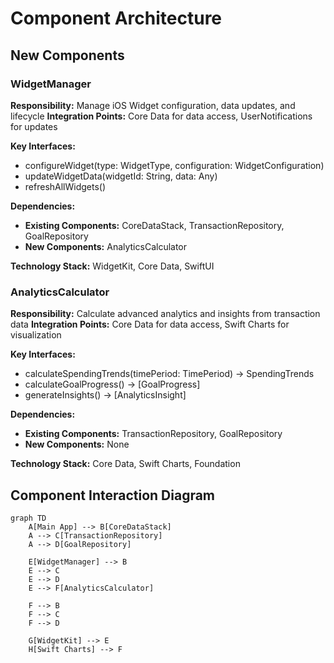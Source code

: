 # Component Architecture

## New Components

### WidgetManager
**Responsibility:** Manage iOS Widget configuration, data updates, and lifecycle
**Integration Points:** Core Data for data access, UserNotifications for updates

**Key Interfaces:**
- configureWidget(type: WidgetType, configuration: WidgetConfiguration)
- updateWidgetData(widgetId: String, data: Any)
- refreshAllWidgets()

**Dependencies:**
- **Existing Components:** CoreDataStack, TransactionRepository, GoalRepository
- **New Components:** AnalyticsCalculator

**Technology Stack:** WidgetKit, Core Data, SwiftUI


### AnalyticsCalculator
**Responsibility:** Calculate advanced analytics and insights from transaction data
**Integration Points:** Core Data for data access, Swift Charts for visualization

**Key Interfaces:**
- calculateSpendingTrends(timePeriod: TimePeriod) -> SpendingTrends
- calculateGoalProgress() -> [GoalProgress]
- generateInsights() -> [AnalyticsInsight]

**Dependencies:**
- **Existing Components:** TransactionRepository, GoalRepository
- **New Components:** None

**Technology Stack:** Core Data, Swift Charts, Foundation

## Component Interaction Diagram

```mermaid
graph TD
    A[Main App] --> B[CoreDataStack]
    A --> C[TransactionRepository]
    A --> D[GoalRepository]
    
    E[WidgetManager] --> B
    E --> C
    E --> D
    E --> F[AnalyticsCalculator]
    
    F --> B
    F --> C
    F --> D
    
    G[WidgetKit] --> E
    H[Swift Charts] --> F
```
